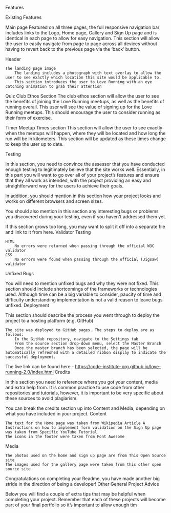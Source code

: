 Features

Existing Features

Main page
        Featured on all three pages, the full responsive navigation bar includes links to the Logo, Home page, Gallery and Sign Up page and is identical in each page to allow for easy navigation.
        This section will allow the user to easily navigate from page to page across all devices without having to revert back to the previous page via the ‘back’ button.

Header

    The landing page image
        The landing includes a photograph with text overlay to allow the user to see exactly which location this site would be applicable to.
        This section introduces the user to Love Running with an eye catching animation to grab their attention

Quiz
    Club Ethos Section
        The club ethos section will allow the user to see the benefits of joining the Love Running meetups, as well as the benefits of running overall.
        This user will see the value of signing up for the Love Running meetups. This should encourage the user to consider running as their form of exercise.

Timer
    Meetup Times section
        This section will allow the user to see exactly when the meetups will happen, where they will be located and how long the run will be in kilometers.
        This section will be updated as these times change to keep the user up to date.


Testing

In this section, you need to convince the assessor that you have conducted enough testing to legitimately believe that the site works well. Essentially, in this part you will want to go over all of your project’s features and ensure that they all work as intended, with the project providing an easy and straightforward way for the users to achieve their goals.

In addition, you should mention in this section how your project looks and works on different browsers and screen sizes.

You should also mention in this section any interesting bugs or problems you discovered during your testing, even if you haven't addressed them yet.

If this section grows too long, you may want to split it off into a separate file and link to it from here.
Validator Testing

    HTML
        No errors were returned when passing through the official W3C validator
    CSS
        No errors were found when passing through the official (Jigsaw) validator

Unfixed Bugs

You will need to mention unfixed bugs and why they were not fixed. This section should include shortcomings of the frameworks or technologies used. Although time can be a big variable to consider, paucity of time and difficulty understanding implementation is not a valid reason to leave bugs unfixed.
Deployment

This section should describe the process you went through to deploy the project to a hosting platform (e.g. GitHub)

    The site was deployed to GitHub pages. The steps to deploy are as follows:
        In the GitHub repository, navigate to the Settings tab
        From the source section drop-down menu, select the Master Branch
        Once the master branch has been selected, the page will be automatically refreshed with a detailed ribbon display to indicate the successful deployment.

The live link can be found here - https://code-institute-org.github.io/love-running-2.0/index.html
Credits

In this section you need to reference where you got your content, media and extra help from. It is common practice to use code from other repositories and tutorials, however, it is important to be very specific about these sources to avoid plagiarism.

You can break the credits section up into Content and Media, depending on what you have included in your project.
Content

    The text for the Home page was taken from Wikipedia Article A
    Instructions on how to implement form validation on the Sign Up page was taken from Specific YouTube Tutorial
    The icons in the footer were taken from Font Awesome

Media

    The photos used on the home and sign up page are from This Open Source site
    The images used for the gallery page were taken from this other open source site

Congratulations on completing your Readme, you have made another big stride in the direction of being a developer!
Other General Project Advice

Below you will find a couple of extra tips that may be helpful when completing your project. Remember that each of these projects will become part of your final portfolio so it’s important to allow enough tim